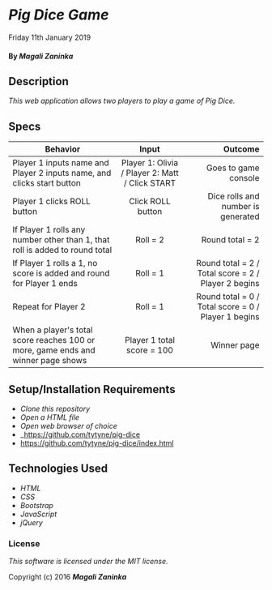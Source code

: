 # _Pig Dice Game_

Friday 11th January 2019

#### By _Magali Zaninka_

## Description

_This web application allows two players to play a game of Pig Dice._

## Specs

| Behavior                                                                         |                      Input                      |                                             Outcome |
| -------------------------------------------------------------------------------- | :---------------------------------------------: | --------------------------------------------------: |
| Player 1 inputs name and Player 2 inputs name, and clicks start button           | Player 1: Olivia / Player 2: Matt / Click START |                                Goes to game console |
| Player 1 clicks ROLL button                                                      |                Click ROLL button                |                  Dice rolls and number is generated |
| If Player 1 rolls any number other than 1, that roll is added to round total     |                    Roll = 2                     |                                     Round total = 2 |
| If Player 1 rolls a 1, no score is added and round for Player 1 ends             |                    Roll = 1                     | Round total = 2 / Total score = 2 / Player 2 begins |
| Repeat for Player 2                                                              |                    Roll = 1                     | Round total = 0 / Total score = 0 / Player 1 begins |
| When a player's total score reaches 100 or more, game ends and winner page shows |           Player 1 total score = 100            |                                         Winner page |

## Setup/Installation Requirements

- _Clone this repository_
- _Open a HTML file_
- _Open web browser of choice_
- \_https://github.com/tytyne/pig-dice
- https://github.com/tytyne/pig-dice/index.html

## Technologies Used

- _HTML_
- _CSS_
- _Bootstrap_
- _JavaScript_
- _jQuery_

### License

_This software is licensed under the MIT license._

Copyright (c) 2016 **_Magali Zaninka_**
